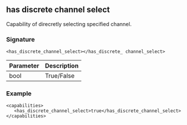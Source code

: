 ## has discrete channel select

Capability of direcretly selecting specified channel.


### Signature

`<has_discrete_channel_select></has_discrete_ channel_select>`


| Parameter | Description |
| --- | --- |
| bool | True/False |


### Example

```
<capabilities>
   <has_discrete_channel_select>true</has_discrete_channel_select>
</capabilities>
```
